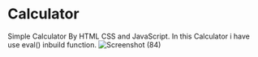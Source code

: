 # Calculator
Simple Calculator By HTML CSS and JavaScript.
In this Calculator i have use eval() inbuild function.
![Screenshot (84)](https://user-images.githubusercontent.com/90090291/133914973-851145a9-acd0-4418-9b8d-608e5c0759c0.png)


